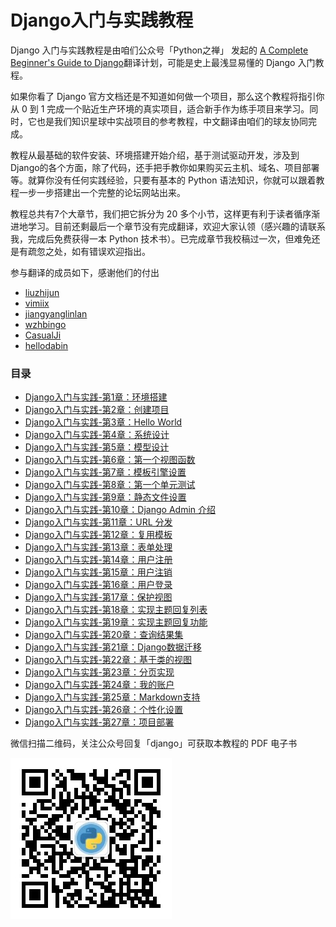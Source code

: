 # Django入门与实践教程

Django 入门与实践教程是由咱们公众号「Python之禅」 发起的 [A Complete Beginner's Guide to Django](https://simpleisbetterthancomplex.com/series/beginners-guide/1.11/)翻译计划，可能是史上最浅显易懂的 Django 入门教程。

如果你看了 Django 官方文档还是不知道如何做一个项目，那么这个教程将指引你从 0 到 1 完成一个贴近生产环境的真实项目，适合新手作为练手项目来学习。同时，它也是我们知识星球中实战项目的参考教程，中文翻译由咱们的球友协同完成。

教程从最基础的软件安装、环境搭建开始介绍，基于测试驱动开发，涉及到Django的各个方面，除了代码，还手把手教你如果购买云主机、域名、项目部署等。就算你没有任何实践经验，只要有基本的 Python 语法知识，你就可以跟着教程一步一步搭建出一个完整的论坛网站出来。

教程总共有7个大章节，我们把它拆分为 20 多个小节，这样更有利于读者循序渐进地学习。目前还剩最后一个章节没有完成翻译，欢迎大家认领（感兴趣的请联系我，完成后免费获得一本 Python 技术书）。已完成章节我校稿过一次，但难免还是有疏忽之处，如有错误欢迎指出。

参与翻译的成员如下，感谢他们的付出

* [liuzhijun](https://github.com/lzjun567)
* [vimiix](https://github.com/vimiix)
* [jiangyanglinlan](https://github.com/jiangyanglinlan)
* [wzhbingo](https://github.com/wzhbingo)
* [CasualJi](https://github.com/CasualJi)
* [hellodabin](https://github.com/hellodabin)


### 目录

* [Django入门与实践-第1章：环境搭建][2]
* [Django入门与实践-第2章：创建项目][3]
* [Django入门与实践-第3章：Hello World][17]
* [Django入门与实践-第4章：系统设计][4]
* [Django入门与实践-第5章：模型设计][5]
* [Django入门与实践-第6章：第一个视图函数][6]
* [Django入门与实践-第7章：模板引擎设置][7]
* [Django入门与实践-第8章：第一个单元测试][8]
* [Django入门与实践-第9章：静态文件设置][9]
* [Django入门与实践-第10章：Django Admin 介绍][10]
* [Django入门与实践-第11章：URL 分发](./AdvancedConcepts.md)
* [Django入门与实践-第12章：复用模板](./AdvancedConcept2.md)
* [Django入门与实践-第13章：表单处理](./AdvancedConcept3.md)
* [Django入门与实践-第14章：用户注册](./Authentication0.md)
* [Django入门与实践-第15章：用户注销](./Authentication1.md)
* [Django入门与实践-第16章：用户登录](./Authentication2.md)
* [Django入门与实践-第17章：保护视图](./DjangoORM0.md)
* [Django入门与实践-第18章：实现主题回复列表](./DjangoORM1.md)
* [Django入门与实践-第19章：实现主题回复功能](./DjangoORM2.md)
* [Django入门与实践-第20章：查询结果集](./DjangoORM3.md)
* [Django入门与实践-第21章：Django数据迁移](./DjangoORM.md)
* [Django入门与实践-第22章：基于类的视图](./ClassBasedViews0.md)
* [Django入门与实践-第23章：分页实现](./ClassBasedViews1.md)
* [Django入门与实践-第24章：我的账户](./ClassBasedViews2.md)
* [Django入门与实践-第25章：Markdown支持](./ClassBasedViews3.md)
* [Django入门与实践-第26章：个性化设置](./ClassBasedViews4.md)
* [Django入门与实践-第27章：项目部署](./Deployment.md)

[1]:	https://simpleisbetterthancomplex.com/series/beginners-guide/1.11/
[2]:	./GettingStarted.md
[3]:	./GettingStarted-2.md
[4]:	./Fundamentals-1.md
[5]:	./Fundamentals-2.md
[6]:	./Fundamentals-3-0.md
[7]:	./Fundamentals-3-1.md
[8]:	./Fundamentals-3-1-1.md
[9]:	./Fundamentals-3-2.md
[10]:	./Fundamentals-4.md
[11]:	./Authentication.md
[12]:	./Authentication-2.md
[13]:	./AdvancedConcepts.md
[14]:	./Authentication.md
[15]:	./DjangoORM.md
[16]:	./ClassBasedViews.md
[17]:   ./gettingstarted-3.md

微信扫描二维码，关注公众号回复「django」可获取本教程的 PDF 电子书

![Python之禅](./statics/weixin.jpg)